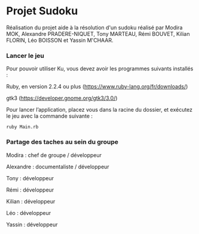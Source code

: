 # Projet Sudoku
Réalisation du projet aide à la résolution d'un sudoku réalisé par  Modira MOK, Alexandre PRADERE-NIQUET, Tony MARTEAU, Rémi BOUVET, Kilian FLORIN, Léo BOISSON et Yassin M'CHAAR. 


### Lancer le jeu

Pour pouvoir utiliser Ku, vous devez avoir les programmes suivants installés :

Ruby, en version 2.2.4 ou plus (https://www.ruby-lang.org/fr/downloads/)

gtk3 (https://developer.gnome.org/gtk3/3.0/)

Pour lancer l’application, placez vous dans la racine du dossier, et exécutez le jeu avec la commande suivante :  

    ruby Main.rb

### Partage des taches au sein du groupe

Modira : chef de groupe / développeur

Alexandre : documentaliste / développeur

Tony : développeur

Rémi : développeur

Kilian : développeur

Léo : développeur

Yassin : développeur




